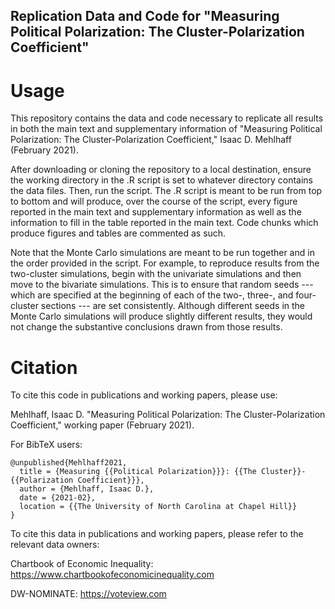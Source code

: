 ## Replication Data and Code for "Measuring Political Polarization: The Cluster-Polarization Coefficient"

# Usage

This repository contains the data and code necessary to replicate all results in both the main text and supplementary information of "Measuring Political Polarization: The Cluster-Polarization Coefficient," Isaac D. Mehlhaff (February 2021).

After downloading or cloning the repository to a local destination, ensure the working directory in the .R script is set to whatever directory contains the data files. Then, run the script. The .R script is meant to be run from top to bottom and will produce, over the course of the script, every figure reported in the main text and supplementary information as well as the information to fill in the table reported in the main text. Code chunks which produce figures and tables are commented as such.

Note that the Monte Carlo simulations are meant to be run together and in the order provided in the script. For example, to reproduce results from the two-cluster simulations, begin with the univariate simulations and then move to the bivariate simulations. This is to ensure that random seeds --- which are specified at the beginning of each of the two-, three-, and four-cluster sections --- are set consistently. Although different seeds in the Monte Carlo simulations will produce slightly different results, they would not change the substantive conclusions drawn from those results.

# Citation

To cite this code in publications and working papers, please use:

Mehlhaff, Isaac D. "Measuring Political Polarization: The Cluster-Polarization Coefficient," working paper (February 2021).

For BibTeX users:

```
@unpublished{Mehlhaff2021,
  title = {Measuring {{Political Polarization}}}: {{The Cluster}}-{{Polarization Coefficient}}},
  author = {Mehlhaff, Isaac D.},
  date = {2021-02},
  location = {{The University of North Carolina at Chapel Hill}}
}
```

To cite this data in publications and working papers, please refer to the relevant data owners:

Chartbook of Economic Inequality: https://www.chartbookofeconomicinequality.com

DW-NOMINATE: https://voteview.com
